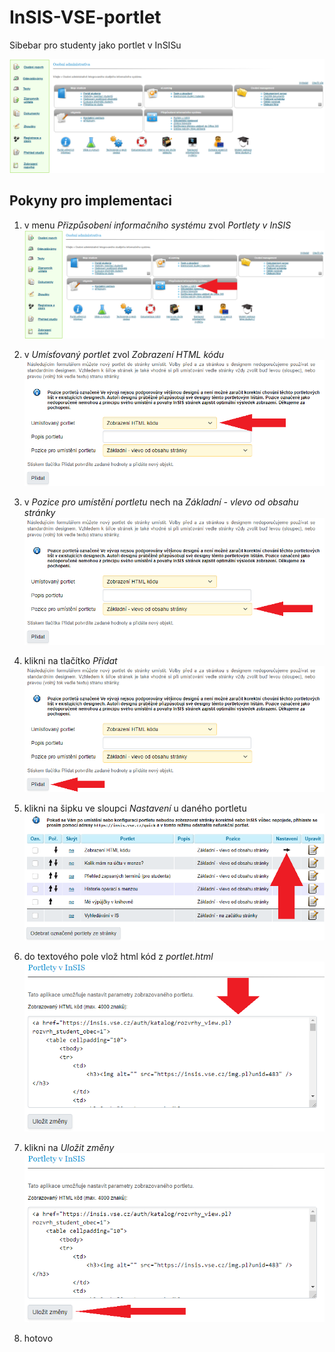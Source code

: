 # InSIS-VSE-portlet

Sibebar pro studenty jako portlet v InSISu

![](images/portlet.png)

## Pokyny pro implementaci

1.  v menu *Přizpůsobení informačního systému* zvol *Portlety v InSIS*\
    ![](images/portlety.png)

2.  v *Umísťovaný portlet* zvol *Zobrazení HTML kódu*\
    ![](images/html_kod.png)

3.  v *Pozice pro umístění portletu* nech na *Základní - vlevo od obsahu stránky*\
    ![](images/pozice.png)

4.  klikni na tlačítko *Přidat*\
    ![](images/pridat.png)

5.  klikni na šipku ve sloupci *Nastavení* u daného portletu\
    ![](images/nastaveni.png)

6.  do textového pole vlož html kód z *portlet.html*\
    ![](images/kod_portletu.png)

7.  klikni na *Uložit změny*\
    ![](images/ulozit.png)

8.  hotovo
